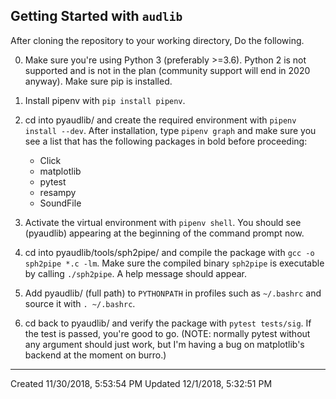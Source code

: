 ## Getting Started with `audlib`

After cloning the repository to your working directory, Do the following.

0. Make sure you're using Python 3 (preferably >=3.6). Python 2 is not supported and is not in the plan (community support will end in 2020 anyway). Make sure pip is installed.

1. Install pipenv with `pip install pipenv`.

2. cd into pyaudlib/ and create the required environment with `pipenv install --dev`. After installation, type `pipenv graph` and make sure you see a list that has the following packages in bold before proceeding:

    - Click
	- matplotlib
	- pytest
	- resampy
	- SoundFile

3. Activate the virtual environment with `pipenv shell`. You should see (pyaudlib) appearing at the beginning of the command prompt now.

4. cd into pyaudlib/tools/sph2pipe/ and compile the package with `gcc -o sph2pipe *.c -lm`. Make sure the compiled binary `sph2pipe` is executable by calling `./sph2pipe`. A help message should appear.

5. Add pyaudlib/ (full path) to `PYTHONPATH` in profiles such as `~/.bashrc` and source it with `. ~/.bashrc`.

6. cd back to pyaudlib/ and verify the package with `pytest tests/sig`. If the test is passed, you're good to go. (NOTE: normally pytest without any argument should just work, but I'm having a bug on matplotlib's backend at the moment on burro.)

---
Created 11/30/2018, 5:53:54 PM
Updated 12/1/2018, 5:32:51 PM
